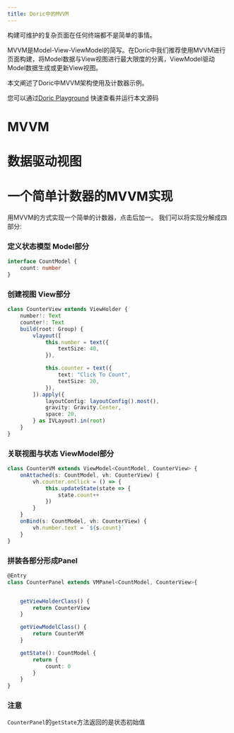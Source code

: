 ```yaml
---
title: Doric中的MVVM
---
```

构建可维护的复杂页面在任何终端都不是简单的事情。

MVVM是Model-View-ViewModel的简写。在Doric中我们推荐使用MVVM进行页面构建，将Model数据与View视图进行最大限度的分离，ViewModel驱动Model数据生成或更新View视图。

本文阐述了Doric中MVVM架构使用及计数器示例。

您可以通过[Doric Playground](https://p.doric.pub/play/public#example/Counter.ts) 快速查看并运行本文源码

# MVVM

## 

# 数据驱动视图

# 一个简单计数器的MVVM实现

用MVVM的方式实现一个简单的计数器，点击后加一。
我们可以将实现分解成四部分:

### 定义状态模型 Model部分

```typescript
interface CountModel {
    count: number
}
```

### 创建视图 View部分 

```typescript
class CounterView extends ViewHolder {
    number!: Text
    counter!: Text
    build(root: Group) {
        vlayout([
            this.number = text({
                textSize: 40,
            }),

            this.counter = text({
                text: "Click To Count",
                textSize: 20,
            }),
        ]).apply({
            layoutConfig: layoutConfig().most(),
            gravity: Gravity.Center,
            space: 20,
        } as IVLayout).in(root)
    }
}
```

### 关联视图与状态 ViewModel部分

```typeScript
class CounterVM extends ViewModel<CountModel, CounterView> {
    onAttached(s: CountModel, vh: CounterView) {
        vh.counter.onClick = () => {
            this.updateState(state => {
                state.count++
            })
        }
    }
    onBind(s: CountModel, vh: CounterView) {
        vh.number.text = `${s.count}`
    }
}
```

### 拼装各部分形成Panel

```typescript
@Entry
class CounterPanel extends VMPanel<CountModel, CounterView>{


    getViewHolderClass() {
        return CounterView
    }

    getViewModelClass() {
        return CounterVM
    }

    getState(): CountModel {
        return {
            count: 0
        }
    }
}
```

### 注意
`CounterPanel`的`getState`方法返回的是状态初始值